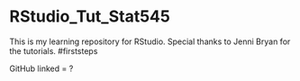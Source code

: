 # RStudio_Tut_Stat545
This is my learning repository for RStudio. Special thanks to Jenni Bryan for the tutorials. #firststeps

GitHub linked = ?